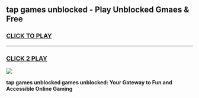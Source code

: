 
## tap games unblocked - Play Unblocked Gmaes & Free
<h3>
<a href="https://premium.freeplayer.one?title=tap_games_unblocked&ref=20F">CLICK TO PLAY</a></h3>
<hr>

<h3>
<a href="https://premium.freeplayer.one?title=tap_games_unblocked&ref=20F">CLICK 2 PLAY</a>
  
</h3>

<a href="https://premium.freeplayer.one?title=tap_games_unblocked&ref=20F/"><img src="https://clearcache.store/games.png"></a>


**tap games unblocked games unblocked: Your Gateway to Fun and Accessible Online Gaming**
